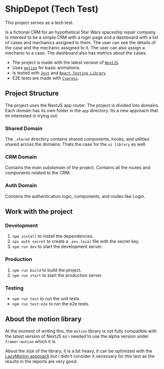 # ShipDepot (Tech Test)
This project serves as a tech test.

Is a fictional CRM for an hypothetical Star Wars spaceship repair company. Is intented to be a simple CRM with a login page and a dashboard with a list of cases and mechanics assigned to them. The user can see the details of the case and the mechanic assigned to it. The user can also assign a mechanic to a case. The dashboard also has metrics about the cases.

- The project is made with the latest version of [`NextJS`](https://nextjs.org/).
- Uses [`motion`](https://motion.dev/) for basic animations.
- Is tested with [`Jest`](https://jestjs.io/) and [`React Testing Library`](https://testing-library.com/docs/react-testing-library/intro/).
- E2E tests are made with [`Cypress`](https://www.cypress.io/).

## Project Structure
The project uses the NextJS app router. The project is divided into domains. Each domain has its own folder in the `app` directory. Its a new approach that im interested in trying out.

### Shared Domain
The `_shared` directory contains shared components, hooks, and utilities shared across the domains. Thats the case for the `ui library` as well.

### CRM Domain
Contains the main subdomain of the project. Contains all the routes and components related to the CRM.

### Auth Domain
Contains the authentication logic, components, and routes like Login.

## Work with the project

### Development
1. `npm install` to install the dependencies.
2. `npx auth secret` to create a `.env.local` file with the secret key.
3. `npm run dev` to start the development server.

### Production
1. `npm run build` to build the project.
2. `npm run start` to start the production server.

### Testing
- `npm run test` to run the unit tests.
- `npm run test:e2e` to run the e2e tests.

## About the motion library
At the moment of writing this, the `motion` library is not fully compatible with the latest version of NextJS so i needed to use the alpha version under `framer-motion` which it is.

About the size of the library, it is a bit heavy, it can be optimized with the [LazyMotion approach](https://motion.dev/docs/react-lazy-motion) but i didn't consider it necessary for this test as the results in the reports are very good.